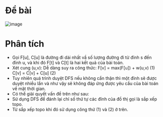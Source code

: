 # Đề bài
![image](https://github.com/VanHoang110802/Competitive_Programming/assets/108053955/3b40e5b5-5b70-49e9-9ce3-68a3220df4b5)

# Phân tích

- Gọi F[u], C[u] là đường đi dài nhất vầ số lượng đường đi từ đỉnh s đến đỉnh u, và khi đó F[t] và C[t] là hai kết quả của bài toán.
- Xét cung (u,v): Dễ dàng suy ra công thức:
		F[v] = max(F[u]) + w(u,v) (1)
		C[v] = C[v] + C[u] (2)
- Tuy nhiên quá trình duyệt DFS nếu không cẩn thận thì một đỉnh sẽ được duyệt nhiều lần và như vậy sẽ không đáp ứng được yêu cầu của bài toán về mặt thời gian.
- Có thể giải quyết vấn đề trên như sau:
- Sử dụng DFS để đánh lại chỉ số thứ tự các đỉnh của đồ thị gọi là sắp xếp topo.
- Từ sắp xếp topo khi đó sử dụng công thứ (1) và (2) ở trên.

